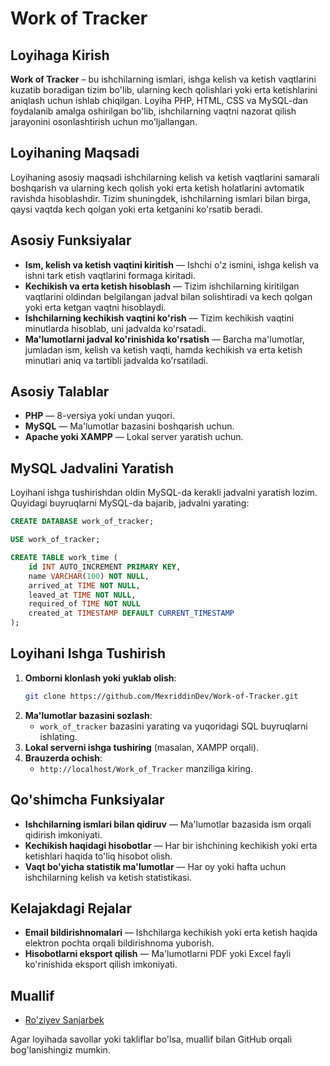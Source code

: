 # Work of Tracker

## Loyihaga Kirish

**Work of Tracker** – bu ishchilarning ismlari, ishga kelish va ketish vaqtlarini kuzatib boradigan tizim bo'lib, ularning kech qolishlari yoki erta ketishlarini aniqlash uchun ishlab chiqilgan. Loyiha PHP, HTML, CSS va MySQL-dan foydalanib amalga oshirilgan bo'lib, ishchilarning vaqtni nazorat qilish jarayonini osonlashtirish uchun mo'ljallangan.

## Loyihaning Maqsadi

Loyihaning asosiy maqsadi ishchilarning kelish va ketish vaqtlarini samarali boshqarish va ularning kech qolish yoki erta ketish holatlarini avtomatik ravishda hisoblashdir. Tizim shuningdek, ishchilarning ismlari bilan birga, qaysi vaqtda kech qolgan yoki erta ketganini ko'rsatib beradi.

## Asosiy Funksiyalar

- **Ism, kelish va ketish vaqtini kiritish** — Ishchi o'z ismini, ishga kelish va ishni tark etish vaqtlarini formaga kiritadi.
- **Kechikish va erta ketish hisoblash** — Tizim ishchilarning kiritilgan vaqtlarini oldindan belgilangan jadval bilan solishtiradi va kech qolgan yoki erta ketgan vaqtni hisoblaydi.
- **Ishchilarning kechikish vaqtini ko'rish** — Tizim kechikish vaqtini minutlarda hisoblab, uni jadvalda ko'rsatadi.
- **Ma'lumotlarni jadval ko'rinishida ko'rsatish** — Barcha ma'lumotlar, jumladan ism, kelish va ketish vaqti, hamda kechikish va erta ketish minutlari aniq va tartibli jadvalda ko'rsatiladi.

## Asosiy Talablar

- **PHP** — 8-versiya yoki undan yuqori.
- **MySQL** — Ma'lumotlar bazasini boshqarish uchun.
- **Apache yoki XAMPP** — Lokal server yaratish uchun.

## MySQL Jadvalini Yaratish

Loyihani ishga tushirishdan oldin MySQL-da kerakli jadvalni yaratish lozim. Quyidagi buyruqlarni MySQL-da bajarib, jadvalni yarating:

```sql
CREATE DATABASE work_of_tracker;

USE work_of_tracker;

CREATE TABLE work_time (
    id INT AUTO_INCREMENT PRIMARY KEY,
    name VARCHAR(100) NOT NULL,
    arrived_at TIME NOT NULL,
    leaved_at TIME NOT NULL,
    required_of TIME NOT NULL
    created_at TIMESTAMP DEFAULT CURRENT_TIMESTAMP
);
```

## Loyihani Ishga Tushirish

1. **Omborni klonlash yoki yuklab olish**:
   ```bash
   git clone https://github.com/MexriddinDev/Work-of-Tracker.git
   ```
2. **Ma'lumotlar bazasini sozlash**:
   - `work_of_tracker` bazasini yarating va yuqoridagi SQL buyruqlarni ishlating.
3. **Lokal serverni ishga tushiring** (masalan, XAMPP orqali).
4. **Brauzerda ochish**:
   - `http://localhost/Work_of_Tracker` manziliga kiring.

## Qo'shimcha Funksiyalar

- **Ishchilarning ismlari bilan qidiruv** — Ma'lumotlar bazasida ism orqali qidirish imkoniyati.
- **Kechikish haqidagi hisobotlar** — Har bir ishchining kechikish yoki erta ketishlari haqida to'liq hisobot olish.
- **Vaqt bo'yicha statistik ma'lumotlar** — Har oy yoki hafta uchun ishchilarning kelish va ketish statistikasi.

## Kelajakdagi Rejalar

- **Email bildirishnomalari** — Ishchilarga kechikish yoki erta ketish haqida elektron pochta orqali bildirishnoma yuborish.
- **Hisobotlarni eksport qilish** — Ma'lumotlarni PDF yoki Excel fayli ko'rinishida eksport qilish imkoniyati.

## Muallif

- [Ro'ziyev Sanjarbek](https://github.com/roziyevsanjarbek)

Agar loyihada savollar yoki takliflar bo'lsa, muallif bilan GitHub orqali bog'lanishingiz mumkin.
